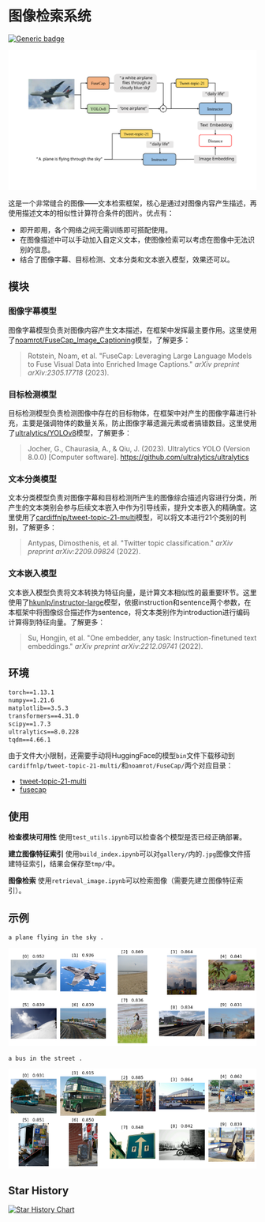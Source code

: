 # 图像检索系统

[![Generic badge](https://img.shields.io/badge/Open%20Source%3f-Yes-green.svg)](https://shields.io/)

![framework](img/framework.svg)

这是一个非常缝合的图像——文本检索框架，核心是通过对图像内容产生描述，再使用描述文本的相似性计算符合条件的图片。优点有：

- 即开即用，各个网络之间无需训练即可搭配使用。
- 在图像描述中可以手动加入自定义文本，使图像检索可以考虑在图像中无法识别的信息。
- 结合了图像字幕、目标检测、文本分类和文本嵌入模型，效果还可以。



## 模块

### 图像字幕模型

图像字幕模型负责对图像内容产生文本描述，在框架中发挥最主要作用。这里使用了[noamrot/FuseCap_Image_Captioning](https://hf-mirror.com/noamrot/FuseCap_Image_Captioning)模型，了解更多：

>
>
>Rotstein, Noam, et al. "FuseCap: Leveraging Large Language Models to Fuse Visual Data into Enriched Image Captions." *arXiv preprint arXiv:2305.17718* (2023).

### 目标检测模型

目标检测模型负责检测图像中存在的目标物体，在框架中对产生的图像字幕进行补充，主要是强调物体的数量关系，防止图像字幕遗漏元素或者搞错数目。这里使用了[ultralytics/YOLOv8](https://github.com/ultralytics/ultralytics)模型，了解更多：

>
>
>Jocher, G., Chaurasia, A., & Qiu, J. (2023). Ultralytics YOLO (Version 8.0.0) [Computer software]. https://github.com/ultralytics/ultralytics

### 文本分类模型

文本分类模型负责对图像字幕和目标检测所产生的图像综合描述内容进行分类，所产生的文本类别会参与后续文本嵌入中作为引导线索，提升文本嵌入的精确度。这里使用了[cardiffnlp/tweet-topic-21-multi](https://hf-mirror.com/cardiffnlp/tweet-topic-21-multi)模型，可以将文本进行21个类别的判别，了解更多：

>
>
>Antypas, Dimosthenis, et al. "Twitter topic classification." *arXiv preprint arXiv:2209.09824* (2022).

### 文本嵌入模型

文本嵌入模型负责将文本转换为特征向量，是计算文本相似性的最重要环节。这里使用了[hkunlp/instructor-large](https://hf-mirror.com/hkunlp/instructor-large)模型，依据instruction和sentence两个参数，在本框架中将图像综合描述作为sentence，将文本类别作为introduction进行编码计算得到特征向量。了解更多：

>
>
>Su, Hongjin, et al. "One embedder, any task: Instruction-finetuned text embeddings." *arXiv preprint arXiv:2212.09741* (2022).



## 环境

```
torch==1.13.1
numpy==1.21.6
matplotlib==3.5.3
transformers==4.31.0
scipy==1.7.3
ultralytics==8.0.228
tqdm==4.66.1
```

由于文件大小限制，还需要手动将HuggingFace的模型`bin`文件下载移动到`cardiffnlp/tweet-topic-21-multi/`和`noamrot/FuseCap/`两个对应目录：

- [tweet-topic-21-multi](https://hf-mirror.com/cardiffnlp/tweet-topic-21-multi/blob/main/pytorch_model.bin)
- [fusecap](https://hf-mirror.com/noamrot/FuseCap_Image_Captioning/blob/main/pytorch_model.bin)



## 使用

**检查模块可用性** 使用`test_utils.ipynb`可以检查各个模型是否已经正确部署。

**建立图像特征索引** 使用`build_index.ipynb`可以对`gallery/`内的`.jpg`图像文件搭建特征索引，结果会保存至`tmp/`中。

**图像检索** 使用`retrieval_image.ipynb`可以检索图像（需要先建立图像特征索引）。



## 示例

```
a plane flying in the sky .
```

![exam0](img/example0.png)

```
a bus in the street .
```

![exam1](img/example1.png)



## Star History

[![Star History Chart](https://api.star-history.com/svg?repos=aldenhovel/image-retrieval&type=Date)](https://star-history.com/#aldenhovel/image-retrieval&Date)

